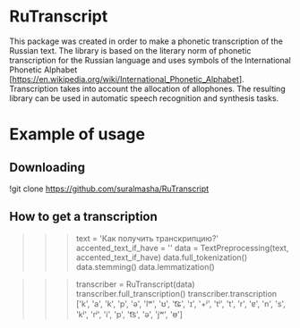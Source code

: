 # RuTranscript

This package was created in order to make a phonetic transcription of the Russian text. The library is based on the literary norm of phonetic transcription for the Russian language and uses symbols of the International Phonetic Alphabet [https://en.wikipedia.org/wiki/International_Phonetic_Alphabet]. Transcription takes into account the allocation of allophones. The resulting library can be used in automatic speech recognition and synthesis tasks.

# Example of usage
## Downloading
!git clone https://github.com/suralmasha/RuTranscript

## How to get a transcription
>>>text = 'Как получить транскрипцию?'
>>>accented_text_if_have = ''
>>>data = TextPreprocessing(text, accented_text_if_have)
>>>data.full_tokenization()
>>>data.stemming()
>>>data.lemmatization()

>>>transcriber = RuTranscript(data)
>>>transcriber.full_transcription()
>>>transcriber.transcription
\['k', 'a', 'k', 'p', 'ə', 'lʷ', 'ʊ', 't͡ɕ', 'ɪ', '+ʲ', 'tʲ', 't', 'r', 'ɐ', 'n', 's', 'kʲ', 'rʲ', 'i', 'p', 't͡s', 'ə', 'jʷ', 'ᵿ']
